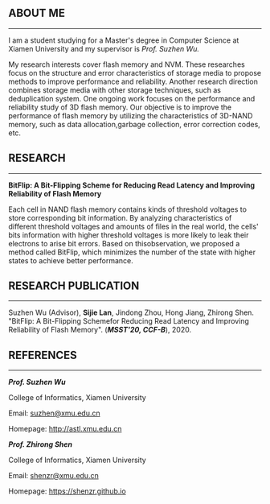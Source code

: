 ## ABOUT ME
---
I am a student studying for a Master's degree in Computer Science at Xiamen University and my supervisor is *Prof. Suzhen Wu.*

My research interests cover flash memory and NVM. These researches focus on the structure and error characteristics of storage media to propose methods to improve performance and reliability. Another research direction combines storage media with other storage techniques, such as deduplication system. One ongoing work focuses on the performance and reliability study of 3D flash memory. Our objective is to improve the performance of flash memory by utilizing the characteristics of 3D-NAND memory, such as data allocation,garbage collection, error correction codes, etc.

## RESEARCH
---
**BitFlip: A Bit-Flipping Scheme for Reducing Read Latency and Improving Reliability of Flash Memory**


Each cell in NAND flash memory contains kinds of threshold voltages to store corresponding bit information. By analyzing characteristics of different threshold voltages and amounts of files in the real world, the cells' bits information with higher threshold voltages is more likely to leak their electrons to arise bit errors. Based on thisobservation, we proposed a method called BitFlip, which minimizes the number of the state with higher states to achieve better performance. 


## RESEARCH PUBLICATION
---

Suzhen Wu (Advisor), **Sijie Lan**, Jindong Zhou, Hong Jiang, Zhirong Shen. "BitFlip: A Bit-Flipping Schemefor Reducing Read Latency and Improving Reliability of Flash Memory". (***MSST'20, CCF-B***), 2020.


## REFERENCES
---

***Prof. Suzhen Wu***

College of Informatics, Xiamen University

Email: suzhen@xmu.edu.cn

Homepage: http://astl.xmu.edu.cn



***Prof. Zhirong Shen***

College of Informatics, Xiamen University

Email: shenzr@xmu.edu.cn

Homepage: https://shenzr.github.io
